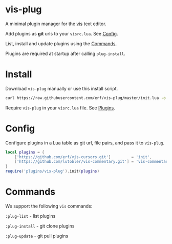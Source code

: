 # vis-plug

A minimal plugin manager for the [vis](https://github.com/martanne/vis) text editor.

Add plugins as **git** urls to your `visrc.lua`. See [Config](#config). 

List, install and update plugins using the [Commands](#commands). 

Plugins are required at startup after calling `plug-install`.

# Install

Download `vis-plug` manually or use this install script. 

```bash
curl https://raw.githubusercontent.com/erf/vis-plug/master/init.lua -o $HOME/.config/vis/plugins/vis-plug/init.lua --create-dirs
```

Require `vis-plug` in your `visrc.lua` file. See [Plugins](https://github.com/martanne/vis/wiki/Plugins).

# Config

Configure plugins in a Lua table as git url, file pairs, and pass it to `vis-plug`. 

```lua
local plugins = {
	['https://github.com/erf/vis-cursors.git']         = 'init',
	['https://github.com/lutobler/vis-commentary.git'] = 'vis-commentary',
}
require('plugins/vis-plug').init(plugins)
```


# Commands

We support the following `vis` commands:

`:plug-list` - list plugins

`:plug-install` - git clone plugins

`:plug-update` - git pull plugins


